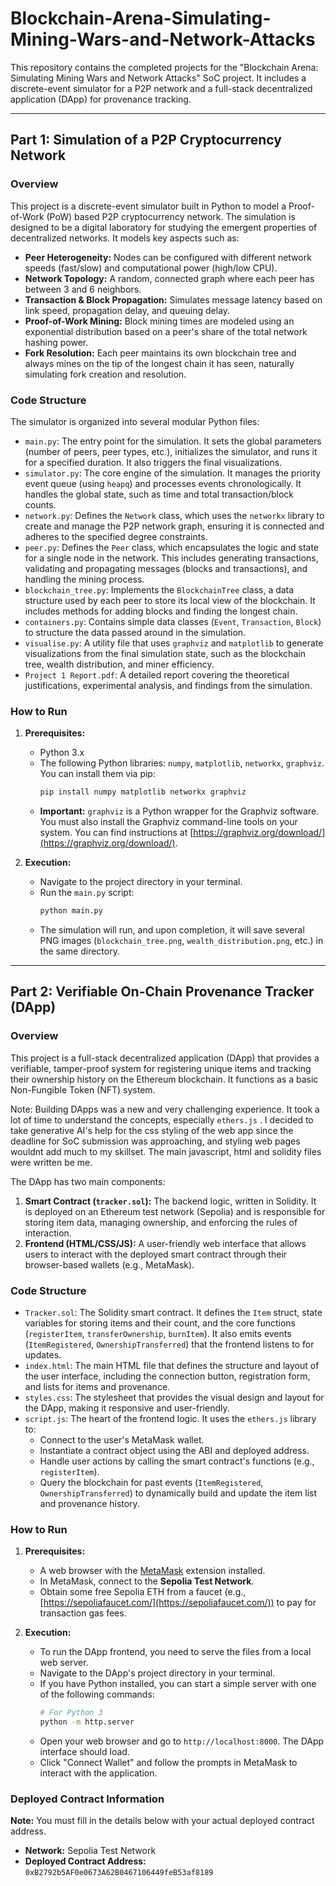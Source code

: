 # Blockchain-Arena-Simulating-Mining-Wars-and-Network-Attacks

This repository contains the completed projects for the "Blockchain Arena: Simulating Mining Wars and Network Attacks" SoC project. It includes a discrete-event simulator for a P2P network and a full-stack decentralized application (DApp) for provenance tracking.

---

## Part 1: Simulation of a P2P Cryptocurrency Network

### Overview

This project is a discrete-event simulator built in Python to model a Proof-of-Work (PoW) based P2P cryptocurrency network. The simulation is designed to be a digital laboratory for studying the emergent properties of decentralized networks. It models key aspects such as:
- **Peer Heterogeneity:** Nodes can be configured with different network speeds (fast/slow) and computational power (high/low CPU).
- **Network Topology:** A random, connected graph where each peer has between 3 and 6 neighbors.
- **Transaction & Block Propagation:** Simulates message latency based on link speed, propagation delay, and queuing delay.
- **Proof-of-Work Mining:** Block mining times are modeled using an exponential distribution based on a peer's share of the total network hashing power.
- **Fork Resolution:** Each peer maintains its own blockchain tree and always mines on the tip of the longest chain it has seen, naturally simulating fork creation and resolution.

### Code Structure

The simulator is organized into several modular Python files:

-   `main.py`: The entry point for the simulation. It sets the global parameters (number of peers, peer types, etc.), initializes the simulator, and runs it for a specified duration. It also triggers the final visualizations.
-   `simulator.py`: The core engine of the simulation. It manages the priority event queue (using `heapq`) and processes events chronologically. It handles the global state, such as time and total transaction/block counts.
-   `network.py`: Defines the `Network` class, which uses the `networkx` library to create and manage the P2P network graph, ensuring it is connected and adheres to the specified degree constraints.
-   `peer.py`: Defines the `Peer` class, which encapsulates the logic and state for a single node in the network. This includes generating transactions, validating and propagating messages (blocks and transactions), and handling the mining process.
-   `blockchain_tree.py`: Implements the `BlockchainTree` class, a data structure used by each peer to store its local view of the blockchain. It includes methods for adding blocks and finding the longest chain.
-   `containers.py`: Contains simple data classes (`Event`, `Transaction`, `Block`) to structure the data passed around in the simulation.
-   `visualise.py`: A utility file that uses `graphviz` and `matplotlib` to generate visualizations from the final simulation state, such as the blockchain tree, wealth distribution, and miner efficiency.
-   `Project 1 Report.pdf`: A detailed report covering the theoretical justifications, experimental analysis, and findings from the simulation.

### How to Run

1.  **Prerequisites:**
    -   Python 3.x
    -   The following Python libraries: `numpy`, `matplotlib`, `networkx`, `graphviz`. You can install them via pip:
        ```bash
        pip install numpy matplotlib networkx graphviz
        ```
    -   **Important:** `graphviz` is a Python wrapper for the Graphviz software. You must also install the Graphviz command-line tools on your system. You can find instructions at [https://graphviz.org/download/](https://graphviz.org/download/).

2.  **Execution:**
    -   Navigate to the project directory in your terminal.
    -   Run the `main.py` script:
        ```bash
        python main.py
        ```
    -   The simulation will run, and upon completion, it will save several PNG images (`blockchain_tree.png`, `wealth_distribution.png`, etc.) in the same directory.

---

## Part 2: Verifiable On-Chain Provenance Tracker (DApp)

### Overview

This project is a full-stack decentralized application (DApp) that provides a verifiable, tamper-proof system for registering unique items and tracking their ownership history on the Ethereum blockchain. It functions as a basic Non-Fungible Token (NFT) system. 

Note: Building DApps was a new  and very challenging experience. It took a lot of time to understand the concepts, especially `ethers.js` . I decided to take generative AI's help for the css styling of the web app since the deadline for SoC submission was approaching, and styling web pages wouldnt add much to my skillset. The main javascript, html and solidity files were written be me.

The DApp has two main components:
1.  **Smart Contract (`tracker.sol`):** The backend logic, written in Solidity. It is deployed on an Ethereum test network (Sepolia) and is responsible for storing item data, managing ownership, and enforcing the rules of interaction.
2.  **Frontend (HTML/CSS/JS):** A user-friendly web interface that allows users to interact with the deployed smart contract through their browser-based wallets (e.g., MetaMask).

### Code Structure

-   `Tracker.sol`: The Solidity smart contract. It defines the `Item` struct, state variables for storing items and their count, and the core functions (`registerItem`, `transferOwnership`, `burnItem`). It also emits events (`ItemRegistered`, `OwnershipTransferred`) that the frontend listens to for updates.
-   `index.html`: The main HTML file that defines the structure and layout of the user interface, including the connection button, registration form, and lists for items and provenance.
-   `styles.css`: The stylesheet that provides the visual design and layout for the DApp, making it responsive and user-friendly.
-   `script.js`: The heart of the frontend logic. It uses the `ethers.js` library to:
    -   Connect to the user's MetaMask wallet.
    -   Instantiate a contract object using the ABI and deployed address.
    -   Handle user actions by calling the smart contract's functions (e.g., `registerItem`).
    -   Query the blockchain for past events (`ItemRegistered`, `OwnershipTransferred`) to dynamically build and update the item list and provenance history.

### How to Run

1.  **Prerequisites:**
    -   A web browser with the [MetaMask](https://metamask.io/) extension installed.
    -   In MetaMask, connect to the **Sepolia Test Network**.
    -   Obtain some free Sepolia ETH from a faucet (e.g., [https://sepoliafaucet.com/](https://sepoliafaucet.com/)) to pay for transaction gas fees.

2.  **Execution:**
    -   To run the DApp frontend, you need to serve the files from a local web server.
    -   Navigate to the DApp's project directory in your terminal.
    -   If you have Python installed, you can start a simple server with one of the following commands:
        ```bash
        # For Python 3
        python -m http.server
        ```
    -   Open your web browser and go to `http://localhost:8000`. The DApp interface should load.
    -   Click "Connect Wallet" and follow the prompts in MetaMask to interact with the application.

### Deployed Contract Information

**Note:** You must fill in the details below with your actual deployed contract address.

*   **Network:** Sepolia Test Network
*   **Deployed Contract Address:** `0xB2792b5AF0e0673A62B0467106449feB53af8189`
